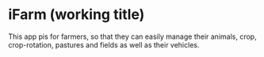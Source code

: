 # iFarm (working title)
This app pis for farmers, so that they can easily manage their animals, crop, crop-rotation, pastures and fields as well as their vehicles. 
